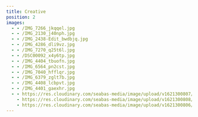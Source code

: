 ```yaml
---
title: Creative
position: 2
images:
  - - /IMG_7266_jkqqel.jpg
  - - /IMG_2130_j40nph.jpg
  - - /IMG_2438-Edit_bwdbjq.jpg
  - - /IMG_4286_dli9vz.jpg
  - - /IMG_7270_q25t6l.jpg
  - - /DSC00092_x4y6tp.jpg
  - - /IMG_4404_tbuofn.jpg
  - - /IMG_6564_pn2cst.jpg
  - - /IMG_7040_hfflqr.jpg
  - - /IMG_6379_zglt7b.jpg
  - - /IMG_4408_lcbpvt.jpg
  - - /IMG_4401_gaexhr.jpg
  - - https://res.cloudinary.com/seabas-media/image/upload/v1621300807/gallery/Creative/IMG_6379_zglt7b.jpg
    - https://res.cloudinary.com/seabas-media/image/upload/v1621300808/gallery/Creative/IMG_2130_j40nph.jpg
    - https://res.cloudinary.com/seabas-media/image/upload/v1621300806/gallery/Creative/IMG_4401_gaexhr.jpg
---
```


